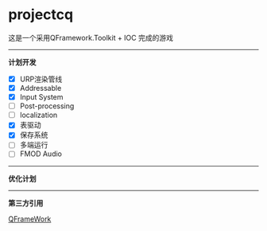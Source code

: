 # **projectcq**

这是一个采用QFramework.Toolkit + IOC 完成的游戏
* * *
**计划开发**
- [X] URP渲染管线
- [x] Addressable
- [X] Input System
- [ ] Post-processing
- [ ] localization
- [X] 表驱动
- [X] 保存系统
- [ ] 多端运行
- [ ] FMOD Audio
* * *
**优化计划**

* * *
**第三方引用**

  [QFrameWork](https://github.com/liangxiegame/QFramework)
